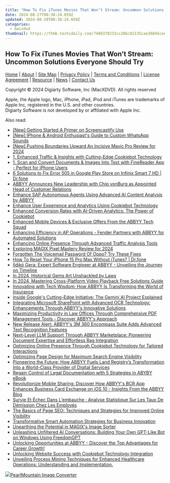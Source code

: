 ```yaml
---
title: "How To Fix iTunes Movies That Won’t Stream: Uncommon Solutions Everyone Should Try"
date: 2024-08-27T00:38:24.659Z
updated: 2024-08-28T00:38:24.659Z
categories:
  - macxdvd
thumbnail: https://thmb.techidaily.com/7486378233cc28bc02135cae36845cee27a44d59f904615df4dae698bbf74beb.jpg
---
```


## How To Fix iTunes Movies That Won’t Stream: Uncommon Solutions Everyone Should Try

[Home](https://tools.techidaily.com/macxdvd/products/) | [About](https://tools.techidaily.com/macxdvd/products/) | [Site Map](https://tools.techidaily.com/macxdvd/products/) | [Privacy Policy](https://tools.techidaily.com/macxdvd/products/) | [Terms and Conditions](https://tools.techidaily.com/macxdvd/products/) | [License Agreement](https://tools.techidaily.com/macxdvd/products/) | [Resource](https://tools.techidaily.com/macxdvd/products/) | [News](https://tools.techidaily.com/macxdvd/products/) | [Contact Us](https://tools.techidaily.com/macxdvd/products/)

Copyright © 2024 Digiarty Software, Inc (MacXDVD). All rights reserved

Apple, the Apple logo, Mac, iPhone, iPad, iPod and iTunes are trademarks of Apple Inc, registered in the U.S. and other countries.  
Digiarty Software is not developed by or affiliated with Apple Inc.

<ins class="adsbygoogle"
     style="display:block"
     data-ad-format="autorelaxed"
     data-ad-client="ca-pub-7571918770474297"
     data-ad-slot="1223367746"></ins>



<ins class="adsbygoogle"
     style="display:block"
     data-ad-client="ca-pub-7571918770474297"
     data-ad-slot="8358498916"
     data-ad-format="auto"
     data-full-width-responsive="true"></ins>

<span class="atpl-alsoreadstyle">Also read:</span>
<div><ul>
<li><a href="https://remote-screen-capture.techidaily.com/new-getting-started-a-primer-on-screencastify-use/"><u>[New] Getting Started  A Primer on Screencastify Use</u></a></li>
<li><a href="https://fox-friendly.techidaily.com/new-iphone-and-android-enthusiasts-guide-to-custom-whatsapp-sounds/"><u>[New] IPhone & Android Enthusiast's Guide to Custom WhatsApp Sounds</u></a></li>
<li><a href="https://fox-helps.techidaily.com/new-pushing-boundaries-upward-an-incisive-mavic-pro-review-for-2024/"><u>[New] Pushing Boundaries Upward  An Incisive Mavic Pro Review for 2024</u></a></li>
<li><a href="https://some-guidance.techidaily.com/1-enhanced-traffic-and-insights-with-cutting-edge-cookiebot-technology/"><u>1. Enhanced Traffic & Insights with Cutting-Edge Cookiebot Technology</u></a></li>
<li><a href="https://some-guidance.techidaily.com/1-scan-and-convert-documents-and-images-into-text-with-finereader-app-perfect-for-iphone-users/"><u>1. Scan and Convert Documents & Images Into Text with FineReader App - Perfect for iPhone Users</u></a></li>
<li><a href="https://howto.techidaily.com/6-solutions-to-fix-error-505-in-google-play-store-on-infinix-smart-7-hd-drfone-by-drfone-fix-android-problems-fix-android-problems/"><u>6 Solutions to Fix Error 505 in Google Play Store on Infinix Smart 7 HD | Dr.fone</u></a></li>
<li><a href="https://some-guidance.techidaily.com/abbyy-announces-new-leadership-with-chip-vonburg-as-appointed-head-of-customer-relations/"><u>ABBYY Announces New Leadership with Chip vonBurg as Appointed Head of Customer Relations</u></a></li>
<li><a href="https://some-guidance.techidaily.com/enhance-sap-autonomous-agents-using-advanced-ai-content-analysis-by-abbyy/"><u>Enhance SAP Autonomous Agents Using Advanced AI Content Analysis by ABBYY</u></a></li>
<li><a href="https://some-guidance.techidaily.com/enhance-user-experience-and-analytics-using-cookiebot-technology/"><u>Enhance User Experience and Analytics Using Cookiebot Technology</u></a></li>
<li><a href="https://some-guidance.techidaily.com/enhanced-conversion-rates-with-ai-driven-analytics-the-power-of-cookiebot/"><u>Enhanced Conversion Rates with AI-Driven Analytics: The Power of Cookiebot</u></a></li>
<li><a href="https://some-guidance.techidaily.com/enhanced-mobile-devices-and-exclusive-offers-from-the-abbyy-tech-squad/"><u>Enhanced Mobile Devices & Exclusive Offers From the ABBYY Tech Squad</u></a></li>
<li><a href="https://some-guidance.techidaily.com/enhancing-efficiency-in-ap-operations-fender-partners-with-abbyy-for-automated-solutions/"><u>Enhancing Efficiency in AP Operations - Fender Partners with ABBYY for Automated Solutions</u></a></li>
<li><a href="https://some-guidance.techidaily.com/enhancing-online-presence-through-advanced-traffic-analysis-tools/"><u>Enhancing Online Presence Through Advanced Traffic Analysis Tools</u></a></li>
<li><a href="https://some-knowledge.techidaily.com/exploring-magix-pixel-mastery-review-for-2024/"><u>Exploring MAGIX Pixel Mastery Review for 2024</u></a></li>
<li><a href="https://easy-unlock-android.techidaily.com/forgotten-the-voicemail-password-of-oppo-try-these-fixes-by-drfone-android/"><u>Forgotten The Voicemail Password Of Oppo? Try These Fixes</u></a></li>
<li><a href="https://blog-min.techidaily.com/how-to-reset-your-iphone-15-pro-max-without-itunes-drfone-by-drfone-ios-system-repair-ios-system-repair/"><u>How To Reset Your iPhone 15 Pro Max Without iTunes? | Dr.fone</u></a></li>
<li><a href="https://some-guidance.techidaily.com/ildiko-gera-expert-software-engineer-at-abbyy-unveiling-the-journey-on-timeline/"><u>Ildikó Gera: Expert Software Engineer at ABBYY - Unveiling the Journey on Timeline</u></a></li>
<li><a href="https://some-techniques.techidaily.com/in-2024-historical-gems-art-unshackled-by-laws/"><u>In 2024, Historical Gems  Art Unshackled by Laws</u></a></li>
<li><a href="https://fox-http.techidaily.com/in-2024-mastering-cross-platform-video-playback-free-solutions-guide/"><u>In 2024, Mastering Cross-Platform Video Playback  Free Solutions Guide</u></a></li>
<li><a href="https://some-guidance.techidaily.com/innovating-with-tech-wisdom-how-abbyy-is-transforming-the-world-of-insurance/"><u>Innovating with Tech Wisdom: How ABBYY Is Transforming the World of Insurance</u></a></li>
<li><a href="https://tech-hub.techidaily.com/inside-googles-cutting-edge-initiative-the-gemini-ai-project-explained/"><u>Inside Google's Cutting-Edge Initiative: The Gemini AI Project Explained</u></a></li>
<li><a href="https://some-guidance.techidaily.com/integrating-microsoft-sharepoint-with-advanced-ocr-technology-enhancements-through-abbyys-innovative-solutions/"><u>Integrating Microsoft SharePoint with Advanced OCR Technology: Enhancements Through ABBYY's Innovative Solutions</u></a></li>
<li><a href="https://some-guidance.techidaily.com/maximizing-productivity-in-law-offices-through-comprehensive-pdf-management-tools-discover-abbyys-approach/"><u>Maximizing Productivity in Law Offices Through Comprehensive PDF Management Tools - Discover ABBYY's Approach</u></a></li>
<li><a href="https://some-guidance.techidaily.com/new-release-alert-abbyys-3m-360-encompass-suite-adds-advanced-text-recognition-features/"><u>New Release Alert: ABBYY's 3M 360 Encompass Suite Adds Advanced Text Recognition Features</u></a></li>
<li><a href="https://some-guidance.techidaily.com/next-level-llm-support-through-abbyy-marketplace-pioneering-document-expertise-and-effortless-rag-integration/"><u>Next-Level LLM Support Through ABBYY Marketplace: Pioneering Document Expertise and Effortless Rag Integration</u></a></li>
<li><a href="https://some-guidance.techidaily.com/optimizing-online-presence-through-cookiebot-technology-for-tailored-interactions/"><u>Optimizing Online Presence Through Cookiebot Technology for Tailored Interactions</u></a></li>
<li><a href="https://some-guidance.techidaily.com/optimizing-page-design-for-maximum-search-engine-visibility/"><u>Optimizing Page Design for Maximum Search Engine Visibility</u></a></li>
<li><a href="https://some-guidance.techidaily.com/pioneering-the-future-how-abbyy-fuels-land-registrys-transformation-into-a-world-class-provider-of-digital-services/"><u>Pioneering the Future: How ABBYY Fuels Land Registry’s Transformation Into a World-Class Provider of Digital Services</u></a></li>
<li><a href="https://some-guidance.techidaily.com/regain-control-of-legal-documentation-with-5-strategies-in-abyby-ebook/"><u>Regain Control of Legal Documentation with 5 Strategies in ABYBY eBook</u></a></li>
<li><a href="https://some-guidance.techidaily.com/revolutionize-mobile-sharing-discover-how-abbyys-bcr-app-enhances-business-card-exchange-on-ios-10-insights-from-the-abbyy-blog/"><u>Revolutionize Mobile Sharing: Discover How ABBYY's BCR App Enhances Business Card Exchange on iOS 10 - Insights From the ABBYY Blog</u></a></li>
<li><a href="https://some-guidance.techidaily.com/survie-et-echec-dans-lembauche-analyse-statistique-sur-les-taux-de-demission-chez-les-employes/"><u>Survie Et Échec Dans L'embauche : Analyse Statistique Sur Les Taux De Démission Chez Les Employés</u></a></li>
<li><a href="https://some-guidance.techidaily.com/the-basics-of-page-seo-techniques-and-strategies-for-improved-online-visibility/"><u>The Basics of Page SEO: Techniques and Strategies for Improved Online Visibility</u></a></li>
<li><a href="https://some-guidance.techidaily.com/transformative-smart-automation-strategies-for-business-innovation/"><u>Transformative Smart Automation Strategies for Business Innovation</u></a></li>
<li><a href="https://extra-tips.techidaily.com/unearthing-the-potential-in-magixs-image-sorter/"><u>Unearthing the Potential in MAGIX's Image Sorter</u></a></li>
<li><a href="https://tech-revival.techidaily.com/unleashing-unfiltered-ai-conversations-building-your-own-gpt-like-bot-on-windows-using-freedomgpt/"><u>Unleashing Unfiltered AI Conversations: Building Your Own GPT-Like Bot on Windows Using FreedomGPT</u></a></li>
<li><a href="https://some-guidance.techidaily.com/unlocking-opportunities-at-abbyy-discover-the-top-advantages-for-career-growth/"><u>Unlocking Opportunities at ABBYY - Discover the Top Advantages for Career Growth!</u></a></li>
<li><a href="https://some-guidance.techidaily.com/unlocking-website-success-with-cookiebot-technology-integration/"><u>Unlocking Website Success with Cookiebot Technology Integration</u></a></li>
<li><a href="https://some-guidance.techidaily.com/unveiling-process-mining-techniques-for-enhanced-healthcare-operations-understanding-and-implementation/"><u>Unveiling Process Mining Techniques for Enhanced Healthcare Operations: Understanding and Implementation.</u></a></li>
</ul></div>

<!-- affiliate ads begin -->
<a href="https://secure.2checkout.com/order/checkout.php?PRODS=4550420&QTY=1&AFFILIATE=108875&CART=1"><img src="https://www.pearlmountainsoft.com/n_img/product/pic/f_02.jpg" border="0">PearlMountain Image Converter</a>
<!-- affiliate ads end -->